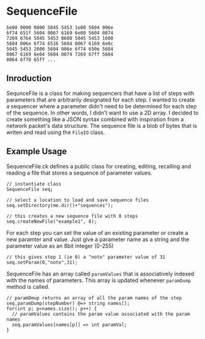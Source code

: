 # SequenceFile
```
be00 0000 0800 5045 5453 1e00 5604 006e
6f74 651f 5604 0067 6169 6e00 5604 0074
7269 6764 5045 5453 0600 5045 5453 1600
5604 006e 6f74 6516 5604 0067 6169 6e0c
5045 5453 2600 5604 006e 6f74 650e 5604
0067 6169 6e04 5604 0074 7269 67ff 5604
0064 6f70 65ff ...
```

## Inroduction
SequnceFile is a class for making sequencers that have a list of steps with parameters that are arbitrarily designated for each step. I wanted to create a sequencer where a parameter didn't need to be determined for each step of the sequence. In other words, I didn't want to use a 2D array. I decided to create something like a JSON syntax combined with inspiration from a network packet's data structure. The sequence file is a blob of bytes that is writen and read using the ```FileIO``` class.

 

## Example Usage
SequenceFile.ck defines a public class for creating, editing, recalling and reading a file that stores a sequence of parameter values. 

```
// instantiate class
SequenceFile seq;

// select a location to load and save sequence files
seq.setDirectory(me.dir()+"sequences");

// this creates a new sequence file with 8 steps
seq.createNewFile("example1", 8);
```

For each step you can set the value of an existing parameter or create a new paramter and value. Just give a parameter name as a string and the parameter value as an 8bit integer (0-255)
```
// this gives step 1 (ie 0) a "note" parameter value of 31  
seq.setParam(0,"note",31);
```
SequenceFile has an array called ```paramValues``` that is associatively indexed with the names of parameters. This array is updated whenever ```paramDump``` method is called.
```
// paramDmup returns an array of all the param names of the step
seq.paramDump(stepNumber) @=> string names[];
for(int p; p<names.size(); p++) {
  // paramValues contains the param value associated with the param names
  seq.paramValues[names[p]] => int paramVal;
}
```
